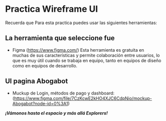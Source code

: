 # Practica Wireframe UI

Recuerda que Para esta practica puedes usar las siguientes herramientas:

<!--

- Sketch (https://www.sketch.com/) Esta herramienta solo aplica si tienes una computadora MacOS, pero cuenta con una amplia gama de características enfocadas a diseñadores, lo que hace que se puedan crear cosas muy grandes y escalables.
-->

## La herramienta que seleccione fue

- Figma (https://www.figma.com/) Esta herramienta es gratuita en muchas de sus características y permite colaboración entre usuarios, lo que es muy útil cuando se trabaja en equipo, tanto en equipos de diseño como en equipos de desarrollo.

## UI pagina Abogabot

- Muckup de Login, métodos de pago y dashboard:
  (https://www.figma.com/file/7CzKcwE2kHO4XJC6CdpNio/mockup-Abogabot?node-id=0%3A1)

<!--

- Adobe XD (https://www.adobe.com/mx/products/xd.html) Existe su versión de prueba gratuita que te dejará ocupar la herramienta completa para crear todos tus diseños y el costo para tener un plan pro no es muy alto, tiene la ventaja de estar basado en las herramientas de Adobe, por lo que si ya tienes experiencia con alguna de estas herramientas, la curva de aprendizaje podría ser más corta.
-->

<!--
Y puedes revisar el live del jueves 17/02/22 https://web.microsoftstream.com/video/9bcebbbb-a07a-4ffe-a4b8-3e9ad0c6b5e8
-->

**_¡Vámonos hasta el espacio y más allá Explorers!_**
